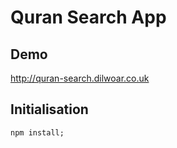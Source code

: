 # Quran Search App

## Demo
http://quran-search.dilwoar.co.uk


## Initialisation

```
npm install;
```


